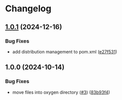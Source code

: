 # Changelog

## [1.0.1](https://github.com/marcusk-studio/oxygen/compare/oxygen-v1.0.0...oxygen-v1.0.1) (2024-12-16)


### Bug Fixes

* add distribution management to pom.xml ([e27f531](https://github.com/marcusk-studio/oxygen/commit/e27f53161fad5cca7c069f78853ae58ae2980ab0))

## 1.0.0 (2024-10-14)


### Bug Fixes

* move files into oxygen directory ([#3](https://github.com/marcusk-studio/Oxygen-System-Plugin/issues/3)) ([83b93f4](https://github.com/marcusk-studio/Oxygen-System-Plugin/commit/83b93f4820f846fce48e60ad995aa2dd54b724e8))
